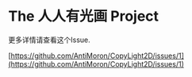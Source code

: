 # The 人人有光画 Project

更多详情请查看这个Issue.

[https://github.com/AntiMoron/CopyLight2D/issues/1](https://github.com/AntiMoron/CopyLight2D/issues/1)
